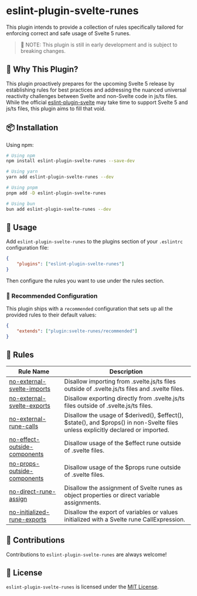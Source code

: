 # eslint-plugin-svelte-runes

This plugin intends to provide a collection of rules specifically tailored for enforcing correct and safe usage of Svelte 5 runes.

> 🚧 NOTE: This plugin is still in early development and is subject to breaking changes.

## 🎯 Why This Plugin?

This plugin proactively prepares for the upcoming Svelte 5 release by establishing rules for best practices and addressing the nuanced universal reactivity challenges between Svelte and non-Svelte code in js/ts files. While the official [eslint-plugin-svelte](https://github.com/sveltejs/eslint-plugin-svelte) may take time to support Svelte 5 and js/ts files, this plugin aims to fill that void.

## 📦 Installation

Using npm:

```bash
# Using npm
npm install eslint-plugin-svelte-runes --save-dev

# Using yarn
yarn add eslint-plugin-svelte-runes --dev

# Using pnpm
pnpm add -D eslint-plugin-svelte-runes

# Using bun
bun add eslint-plugin-svelte-runes --dev
```

## 🚀 Usage

Add `eslint-plugin-svelte-runes` to the plugins section of your `.eslintrc` configuration file:

```json
{
	"plugins": ["eslint-plugin-svelte-runes"]
}
```

Then configure the rules you want to use under the rules section.

### 🔧 Recommended Configuration

This plugin ships with a `recommended` configuration that sets up all the provided rules to their default values:

```json
{
	"extends": ["plugin:svelte-runes/recommended"]
}
```

## 📜 Rules

| Rule Name                                                                  | Description                                                                                                                     |
| -------------------------------------------------------------------------- | ------------------------------------------------------------------------------------------------------------------------------- |
| [no-external-svelte-imports](docs/rules/no-external-svelte-imports.md)     | Disallow importing from .svelte.js/ts files outside of .svelte.js/ts files and .svelte files.                                   |
| [no-external-svelte-exports](docs/rules/no-external-svelte-exports.md)     | Disallow exporting directly from .svelte.js/ts files outside of .svelte.js/ts files.                                            |
| [no-external-rune-calls](docs/rules/no-external-rune-calls.md)             | Disallow the usage of $derived(), $effect(), $state(), and $props() in non-Svelte files unless explicitly declared or imported. |
| [no-effect-outside-components](docs/rules/no-effect-outside-components.md) | Disallow usage of the $effect rune outside of .svelte files.                                                                    |
| [no-props-outside-components](docs/rules/no-props-outside-components.md)   | Disallow usage of the $props rune outside of .svelte files.                                                                     |
| [no-direct-rune-assign](docs/rules/no-direct-rune-assign.md)               | Disallow the assignment of Svelte runes as object properties or direct variable assignments.                                    |
| [no-initialized-rune-exports](docs/rules/no-initialized-rune-exports.md)   | Disallow the export of variables or values initialized with a Svelte rune CallExpression.                                       |

## 🤝 Contributions

Contributions to `eslint-plugin-svelte-runes` are always welcome!

## 📄 License

`eslint-plugin-svelte-runes` is licensed under the [MIT License](./LICENSE).

